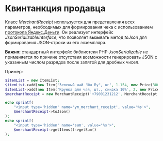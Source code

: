 # Квинтанкция продавца

Класс _MerchantReceipt_ используется для представления всех параметров, необходимых для формирования чека с использованием [протокола Яндекс.Деньги][]. Он реализует интерфейс _JsonSerializableInterface_, что позволяет вызывать метод _toJson_ для формирования JSON-строки из его экземпляра.

**Важно**: стандартный интерфейс библиотеки PHP _JsonSerializable_ не применяется по причине отсутствия возможности генерировать JSON с указанным числом разрядов после запятой для дробных чисел.

Пример:

```php
$itemList = new ItemList;
$itemList->add(new Item('Зеленый чай "Юн Ву", кг', 1.154, new Price(300.23), Item::TAX_10));
$itemList->add(new Item('Кружка для чая, шт., скидка 10%', 2, new Price(200), Item::TAX_10));
$merchantReceipt = new MerchantReceipt('+79001231212', MerchantReceipt::TAX_SYSTEM_GENERAL, $itemList);

echo sprintf(
    "<input type='hidden' name='ym_merchant_receipt', value='%s'>",
    $merchantReceipt->toJson()
);
echo sprintf(
    "<input type='hidden' name='sum', value='%s'>",
    $merchantReceipt->getItems()->getSum()
);
```

[протокола Яндекс.Деньги]: https://tech.yandex.ru/money/doc/payment-solution/payment-form/payment-form-receipt-docpage/
